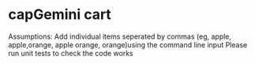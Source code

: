 # capGemini cart
Assumptions:
  Add individual items seperated by commas (eg, apple, apple,orange, apple orange, orange)using the command line input
  Please run unit tests to check the code works
